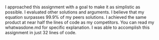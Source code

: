 I approached this assignment with a goal to make it as simplistic as possible.
I evaluated other solutions and arguments.
I believe that my equation surpasses 99.9% of my peers solutions.
I achieved the same product at near half the lines of code as my competitors.
You  can read my whatwasdone.md for specific explanation.
I was able to accomplish this assignment in just 32 lines of code.
